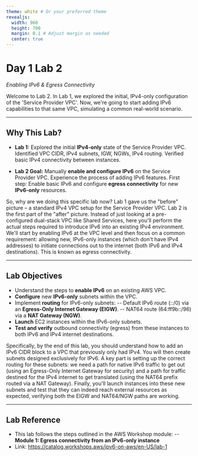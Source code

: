 ```yaml
---
theme: white # Or your preferred theme
revealjs:
  width: 960
  height: 700
  margin: 0.1 # Adjust margin as needed
  center: true
---
```


# Day 1 Lab 2

*Enabling IPv6 & Egress Connectivity*

<aside class="notes">
Welcome to Lab 2. In Lab 1, we explored the initial, IPv4-only configuration of the 'Service Provider VPC'. Now, we're going to start adding IPv6 capabilities to that same VPC, simulating a common real-world scenario.
</aside>

---

## Why This Lab?

- **Lab 1:** Explored the initial **IPv4-only** state of the Service Provider VPC.
Identified VPC CIDR, IPv4 subnets, IGW, NGWs, IPv4 routing.
Verified basic IPv4 connectivity between instances.

- **Lab 2 Goal:** Manually **enable and configure IPv6** on the Service Provider VPC.
Experience the process of adding IPv6 features.
First step: Enable basic IPv6 and configure **egress connectivity** for new **IPv6-only** resources.

<aside class="notes">
So, why are we doing this specific lab now? Lab 1 gave us the "before" picture – a standard IPv4 VPC setup for the Service Provider VPC. Lab 2 is the first part of the "after" picture. Instead of just looking at a pre-configured dual-stack VPC like Shared Services, here you'll perform the actual steps required to introduce IPv6 into an existing IPv4 environment. We'll start by enabling IPv6 at the VPC level and then focus on a common requirement: allowing new, IPv6-only instances (which don't have IPv4 addresses) to initiate connections out to the internet (both IPv6 and IPv4 destinations). This is known as egress connectivity.
</aside>

---

## Lab Objectives

- Understand the steps to **enable IPv6** on an existing AWS VPC.
- **Configure** new **IPv6-only** subnets within the VPC.
- Implement **routing** for IPv6-only subnets:
-- Default IPv6 route (::/0) via an **Egress-Only Internet Gateway (EIGW)**.
-- NAT64 route (64:ff9b::/96) via a **NAT Gateway (NGW)**.
- **Launch** EC2 instances within the IPv6-only subnets.
- **Test and verify** outbound connectivity (egress) from these instances to both IPv6 and IPv4 internet destinations.

<aside class="notes">
Specifically, by the end of this lab, you should understand how to add an IPv6 CIDR block to a VPC that previously only had IPv4. You will then create subnets designed exclusively for IPv6. A key part is setting up the correct routing for these subnets: we need a path for native IPv6 traffic to get out (using an Egress-Only Internet Gateway for security) and a path for traffic destined for the IPv4 internet to get translated (using the NAT64 prefix routed via a NAT Gateway). Finally, you'll launch instances into these new subnets and test that they can indeed reach external resources as expected, verifying both the EIGW and NAT64/NGW paths are working.
</aside>

---

## Lab Reference

- This lab follows the steps outlined in the AWS Workshop module:
-- **Module 1: Egress connectivity from an IPv6-only instance**
- Link: https://catalog.workshops.aws/ipv6-on-aws/en-US/lab-1
